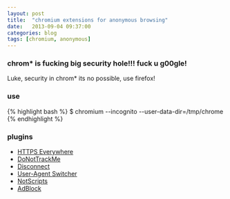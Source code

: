 ```yaml
---
layout: post
title:  "chromium extensions for anonymous browsing"
date:   2013-09-04 09:37:00
categories: blog
tags: [chromium, anonymous]
---
```


### chrom* is fucking big security hole!!! fuck u g00gle!

Luke, security in chrom* its no possible, use firefox!

### use

{% highlight bash %}
$ chromium --incognito --user-data-dir=/tmp/chrome
{% endhighlight %}

### plugins

 * [HTTPS Everywhere](https://chrome.google.com/webstore/detail/https-everywhere/gcbommkclmclpchllfjekcdonpmejbdp)
 * [DoNotTrackMe](https://chrome.google.com/webstore/detail/donottrackme/epanfjkfahimkgomnigadpkobaefekcd)
 * [Disconnect](https://chrome.google.com/webstore/detail/disconnect/jeoacafpbcihiomhlakheieifhpjdfeo)
 * [User-Agent Switcher](https://chrome.google.com/webstore/detail/user-agent-switcher/lkmofgnohbedopheiphabfhfjgkhfcgf)
 * [NotScripts](https://chrome.google.com/webstore/detail/notscripts/odjhifogjcknibkahlpidmdajjpkkcfn)
 * [AdBlock](https://chrome.google.com/webstore/detail/adblock/gighmmpiobklfepjocnamgkkbiglidom)
